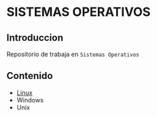 # SISTEMAS OPERATIVOS

## Introduccion
Repositorio de trabaja en ```Sistemas Operativos```

## Contenido
* [Linux](https://github.com/carloshrueda/sis-operativos/blob/12fbff49c0fdf89271756b7dae7b81e404599d1c/Linux/linux.md)
* Windows
* Unix


